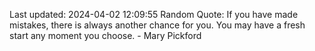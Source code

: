 Last updated: 2024-04-02 12:09:55
Random Quote: If you have made mistakes, there is always another chance for you. You may have a fresh start any moment you choose. - Mary Pickford